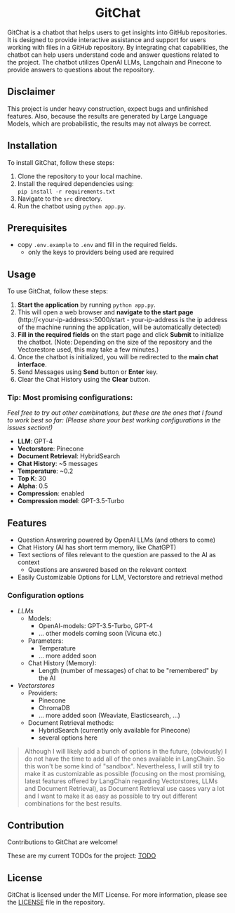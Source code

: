 <h1 align="center">GitChat</h1>


GitChat is a chatbot that helps users to get insights into GitHub repositories. It is designed to provide interactive assistance and support for users working with files in a GitHub repository. By integrating chat capabilities, the chatbot can help users  understand code and answer questions related to the project. The chatbot utilizes OpenAI LLMs, Langchain and Pinecone to provide answers to questions about the repository.

## Disclaimer

This project is under heavy construction, expect bugs and unfinished features.
Also, because the results are generated by Large Language Models, which are probabilistic, the results may not always be correct.
## Installation

To install GitChat, follow these steps:

1. Clone the repository to your local machine.
2. Install the required dependencies using: \
    `pip install -r requirements.txt`
3. Navigate to the `src` directory.
4. Run the chatbot using `python app.py`.

## Prerequisites

- copy `.env.example` to `.env` and fill in the required fields.
    - only the keys to providers being used are required

## Usage

To use GitChat, follow these steps:

1. **Start the application** by running `python app.py`.
2. This will open a web browser and **navigate to the start page** (http://\<your-ip-address>:5000/start - your-ip-address is the ip address of the machine running the application, will be automatically detected)
3. **Fill in the required fields** on the start page and click **Submit** to initialize the chatbot. 
 (Note: Depending on the size of the repository and the Vectorestore used, this may take a few minutes.)
4. Once the chatbot is initialized, you will be redirected to the **main chat interface**.
5. Send Messages using **Send** button or **Enter** key.
6. Clear the Chat History using the **Clear** button.

### Tip: Most promising configurations:
*Feel free to try out other combinations, but these are the ones that I found to work best so far:*
*(Please share your best working configurations in the issues section!)*

- **LLM**: GPT-4
- **Vectorstore**: Pinecone
- **Document Retrieval**: HybridSearch
- **Chat History**: ~5 messages
- **Temperature**: ~0.2
- **Top K**: 30
- **Alpha**: 0.5
- **Compression**: enabled
- **Compression model**: GPT-3.5-Turbo

## Features

- Question Answering powered by OpenAI LLMs (and others to come)
- Chat History (AI has short term memory, like ChatGPT)
- Text sections of files relevant to the question are passed to the AI as context
    - Questions are answered based on the relevant context
- Easily Customizable Options for LLM, Vectorstore and retrieval method

### Configuration options

- *LLMs*
    - Models:
        - OpenAI-models: GPT-3.5-Turbo, GPT-4
        - ... other models coming soon (Vicuna etc.)
    - Parameters:
        - Temperature
        - ... more added soon
    - Chat History (Memory):
        - Length (number of messages) of chat to be "remembered" by the AI
- *Vectorstores*
    - Providers:
        - Pinecone
        - ChromaDB
        - ... more added soon (Weaviate, Elasticsearch, ...)
    - Document Retrieval methods:
        - HybridSearch (currently only available for Pinecone)
        - several options here

> Although I will likely add a bunch of options in the future, (obviously) I do not have the time to add all of the ones available in LangChain. So this won't be some kind of "sandbox".  Nevertheless, I will still try to make it as customizable as possible (focusing on the most promising, latest features offered by LangChain regarding Vectorstores, LLMs and Document Retrieval), as Document Retrieval use cases vary a lot and I want to make it as easy as possible to try out different combinations for the best results.


## Contribution

Contributions to GitChat are welcome! 

These are my current TODOs for the project: [TODO](TODO.txt)

## License

GitChat is licensed under the MIT License. For more information, please see the [LICENSE](LICENSE) file in the repository.
